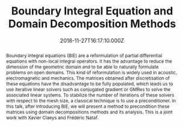 ---
title: Boundary Integral Equation and Domain Decomposition Methods
event: LJLL PhD student seminar
event_url: 'https://www.ljll.math.upmc.fr/gtt/'

location: 'Laboratoire Jacques-Louis Lions, Sorbonne Université, Paris, France'

abstract: >-
  Boundary integral equations (BIE) are a reformulation of partial differential
  equations with non-local integral operators. It has the advantage to reduce
  the dimension of the geometric domain and to be able to naturally formulate
  problems on open domains. This kind of reformulation is widely used in
  acoustic, electromagnetic and mechanics. The matrices obtained after
  discretisation of these equations have the disadvantage to be fully populated,
  which leads us to use iterative linear solvers such as conjugated gradient or
  GMRes to solve the associated linear systems. To stabilize the number of
  iterations of these solvers with respect to the mesh size, a classical
  technique is to use a preconditioner. In this talk, after introducing BIE, we
  will present a method to precondition these matrices using domain
  decompositions methods and its analysis. This is a joint work with Xavier
  Claeys and Frédéric Nataf.
summary: ''

date: "2018-11-27T16:17:10.000Z"
date_end: ""
all_day: true
publishDate: "2018-11-27T16:17:10.000Z"

authors: []
tags:
  - BEM
  - DDM
  - Boundary integral method
  - domain decomposition method



featured: false
projects: []
slides: ''

url_pdf: ''
url_slides: ''
url_video: ''
url_code: ''
image:
  caption: ''
  focal_point: ''

---